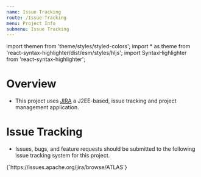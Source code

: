 ```yaml
---
name: Issue Tracking
route: /Issue-Tracking
menu: Project Info
submenu: Issue Tracking
---
```


import  themen  from 'theme/styles/styled-colors';
import  * as theme  from 'react-syntax-highlighter/dist/esm/styles/hljs';
import SyntaxHighlighter from 'react-syntax-highlighter';

# Overview


* This project uses [JIRA](http://www.atlassian.com/software/jira) a J2EE-based, issue tracking and project management application.


# Issue Tracking
* Issues, bugs, and feature requests should be submitted to the following issue tracking system for this project.

<SyntaxHighlighter wrapLines={true} language="html" style={theme.dark}>
 {`https://issues.apache.org/jira/browse/ATLAS`}
</SyntaxHighlighter>
